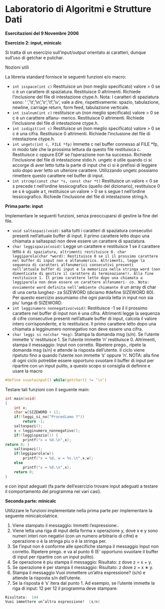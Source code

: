 # Laboratorio di Algoritmi e Strutture Dati

**Esercitazioni del 9 Novembre 2006**

**Esercizio 2: input, minicalc**

Si tratta di un esercizio sull’input/output orientato ai caratteri, dunque sull’uso di getchar e putchar.

Nozioni utili

La libreria standard fornisce le seguenti funzioni e/o macro:

- `int isspace(int c)`
Restituisce un (non meglio specificato) valore > 0 se c è un carattere di spaziatura. Restituisce 0 altrimenti.
Richiede l’inclusione del file di intestazione ctype.h.
Nota: I caratteri di spaziatura sono: ’ ’,’\t’,’\n’,’\r’,’\f’,’\v’, vale a dire, rispettivamente: spazio, tabulazione, newline, carriage return, form feed, tabulazione verticale.
- `int isalnum(int c)` restituisce un (non meglio specificato) valore > 0 se c è un carattere alfanu- merico. Restituisce 0 altrimenti.
Richiede l’inclusione del file di intestazione ctype.h.
- `int isdigit(int c)`
Restituisce un (non meglio specificato) valore > 0 se c è una cifra. Restituisce 0 altrimenti. Richiede l’inclusione del file di intestazione ctype.h.
- `int ungetc(int c, FILE *fp)`
Immette c nel buffer connesso al FILE *fp, in modo tale che la prossima lettura da questo file restituisca c.
Restituisce c oppure EOF se l’operazione non ha successo.
Richiede l’inclusione del file di intestazione stdio.h.
ungetc è utile quando ci si accorge di aver letto tutta la parte di input che ci si è prefissi di leggere solo dopo aver letto un ulteriore carattere. Utilizzando ungetc possiamo rimettere questo carattere nel buffer di input.
- `int strcmp(const char *s, const char *t)`
Restituisce un valore < 0 se s precede t nell’ordine lessicografico (quello del dizionario), restituisce 0 se s è uguale a t, restituisce un valore > 0 se s segue t nell’ordine lessicografico.
Richiede l’inclusione del file di intestazione string.h.

**Prima parte: input**

Implementare le seguenti funzioni, senza preoccuparsi di gestire la fine del file.
- `void saltaspazi(void)`:
salta tutti i caratteri di spaziatura consecutivi presenti nell’attuale buffer di input.
Il primo carattere letto dopo una chiamata a saltaspazi non deve essere un carattere di spaziatura.
- `char leggispazio(void)`:
Legge un carattere e restituisce 1 se il carattere letto `è di spaziatura, altrimenti restituisce 0.
 char leggiparola(char *word):
Restituisce 0 se il il prossimo carattere nel buffer di input non è alfanumerico. Altrimenti, legge la sequenza di caratteri alfanumerici consecutivi presenti nell’attuale buffer di input e la memorizza nella stringa word (non dimenticate di gestire il carattere di terminazione!). Alla fine restituisce 1. Il primo carattere letto dopo una chiamata a leggiparola non deve essere un carattere alfanumeri- co.
Nota: ovviamente word definita nell’ambiente chiamante `è un array di char di una certa lunghez- za SIZEWORD (diciamo #define SIZEWORD 80). Per questo esercizio assumiamo che ogni parola letta in input non sia piu` lunga di SIZEWORD.
- `int legginumero nonnegativo(void)`:
Restituisce -1 se il il prossimo carattere nel buffer di input non è una cifra.
Altrimenti legge la sequenza di cifre consecutive presenti nell’attuale buffer di input, calcola il valore intero corrispondente, e lo restituisce.
Il primo carattere letto dopo una chiamata a legginumero nonnegativo non deve essere una cifra.
- `char leggi si no(char *msg)`:
Stampa la domanda msg (s/n).
Se l’utente immette ’s’ restituisce 1.
Se l’utente immette ’n’ restituisce 0.
Altrimenti, stampa il messaggio: Input non corretto. Ripetere prego., ripete la domanda msg (s/n) e attende la risposta dell’utente.
Il ciclo viene ripetuto fino a quando l’utente non immette ’s’ oppure ’n’.
NOTA: alla fine di ogni ciclo potrebbe essere opportuno svuotare il buffer di input per ripartire con un input pulito, a questo scopo si consiglia di definire e usare la macro
```c
#define svuotainput() while(getchar() != ’\n’)
```

Testare tali funzioni con il seguente main:

```c
int main(void)
{
    int x;
    char w[SIZEWORD + 1];
    if(!leggi_si_no("Procediamo ?"))
        return -1;
    saltaspazi();
    x = legginumero_nonnegativo();
    if(!leggispazio()) {
        printf("x = %d.\n",x);
return 0; }
    saltaspazi();
    if(leggiparola(w))
        printf("x = %d, w = %s.\n",x,w);
    else
        printf("x = %d.\n",x);
    return 0;
}
```

e con input adeguati (fa parte dell’esercizio trovare input adeguati a testare il comportamento del programma nei vari casi).

**Seconda parte: minicalc**

Utilizzare le funzioni implementate nella prima parte per implementare la seguente minicalcolatrice.
1. Viene stampato il messaggio:
Immetti l’espressione:.
2. Viene letta una riga di input della forma x operazione y, dove x e y sono numeri interi non negativi
(con un numero arbitrario di cifre) e operazione o è la stringa piu o è la stringa per.
3. Se l’input non è conforme alle specifiche stampa il messaggio
     Input non corretto.  Ripetere prego.
e va al punto 6 (E’ opportuno svuotare il buffer di input per ripartire con un input pulito).
4. Se operazione è piu stampa il messaggio: Risultato: z
dove z = x + y.
5. Se operazione è per stampa il messaggio: Risultato: z
dove z = x ∗ y.
6. Stampa il messaggio
     Vuoi immettere un’altra espressione? (s/n) e attende la risposta s/n dell’utente.
7. Se la risposta è ’s’ itera dal punto 1.
Ad esempio, se l’utente immette la riga di input:
12 per 12
il programma deve stampare:
```c
Risultato:  144
Vuoi immettere un’altra espressione?  (s/n)
```
